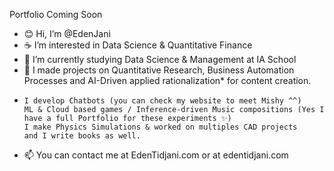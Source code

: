 Portfolio Coming Soon

- 😊 Hi, I’m @EdenJani
- ☕ I’m interested in Data Science & Quantitative Finance
- 🌱 I’m currently studying Data Science & Management at IA School
- 💞️ I made projects on Quantitative Research, Business Automation Processes and AI-Driven applied rationalization* for content creation. 
-     I develop Chatbots (you can check my website to meet Mishy ^^)
      ML & Cloud based games / Inference-driven Music compositions (Yes I have a full Portfolio for these experiments ✨)
      I make Physics Simulations & worked on multiples CAD projects
      and I write books as well.
- 📫 You can contact me at EdenTidjani.com or at edentidjani.com

<!---
EdenJani/EdenJani is a ✨ special ✨ repository because its `README.md` (this file) appears on your GitHub profile.
You can click the Preview link to take a look at your changes.
--->
